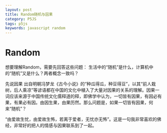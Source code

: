```yaml
---
layout: post
title: Random随机与因果
category: P5JS
tags: p5js
keywords: javascript random
---
```


# Random

想要理解Random，需要先回答这些问题：
生活中的“随机”是什么，计算机中的“随机”又是什么？两者概念一致吗？

先说因果
出自明朝冯梦龙《古今小说》的“种瓜得瓜，种豆得豆”，以其“前人栽树，后人乘凉”等谚语都在中国的文化中植入了大量对因果的关系的理解。因果一词应该来源于中国传统文化儒释道的释，即佛学中认为，一切皆有因果，有因必有果，有果必有因。由因生果，由果历然。那么问题是，如果一切皆有因果，何来“随机”？

“由爱故生忧，由爱故生怖，若离于爱者，无忧亦无怖”。这是一句我非常喜欢的佛经，非常好的把人的情感与因果联系到了一起。
